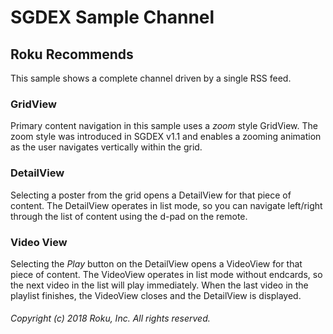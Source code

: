 # SGDEX Sample Channel

## Roku Recommends

This sample shows a complete channel driven by a single RSS feed.

### GridView

Primary content navigation in this sample uses a _zoom_ style GridView.
The zoom style was introduced in SGDEX v1.1 and enables a zooming animation
as the user navigates vertically within the grid.

### DetailView

Selecting a poster from the grid opens a DetailView for that piece of content.
The DetailView operates in list mode, so you can navigate left/right through the list of content using the d-pad on the remote.

### Video View

Selecting the _Play_ button on the DetailView opens a VideoView for that piece of content.
The VideoView operates in list mode without endcards, so the next video in the list will play immediately.
When the last video in the playlist finishes, the VideoView closes and the DetailView is displayed.

###### Copyright (c) 2018 Roku, Inc. All rights reserved.
